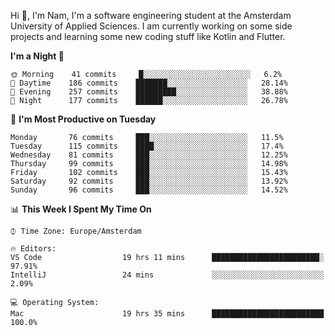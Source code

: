 Hi 👋, I'm Nam, I'm a software engineering student at the Amsterdam University of Applied Sciences. I am currently working on some side projects and learning some new coding stuff like Kotlin and Flutter. 

<!-- Most used languages stats -->
<!-- [![Top Langs](https://github-readme-stats.vercel.app/api/top-langs/?username=namtphan&layout=compact)](https://github.com/namtphan2/github-readme-stats) -->
  
<!--START_SECTION:waka-->
**I'm a Night 🦉** 

```text
🌞 Morning    41 commits     █░░░░░░░░░░░░░░░░░░░░░░░░   6.2% 
🌆 Daytime    186 commits    ███████░░░░░░░░░░░░░░░░░░   28.14% 
🌃 Evening    257 commits    █████████░░░░░░░░░░░░░░░░   38.88% 
🌙 Night      177 commits    ██████░░░░░░░░░░░░░░░░░░░   26.78%

```
📅 **I'm Most Productive on Tuesday** 

```text
Monday       76 commits     ███░░░░░░░░░░░░░░░░░░░░░░   11.5% 
Tuesday      115 commits    ████░░░░░░░░░░░░░░░░░░░░░   17.4% 
Wednesday    81 commits     ███░░░░░░░░░░░░░░░░░░░░░░   12.25% 
Thursday     99 commits     ███░░░░░░░░░░░░░░░░░░░░░░   14.98% 
Friday       102 commits    ███░░░░░░░░░░░░░░░░░░░░░░   15.43% 
Saturday     92 commits     ███░░░░░░░░░░░░░░░░░░░░░░   13.92% 
Sunday       96 commits     ███░░░░░░░░░░░░░░░░░░░░░░   14.52%

```


📊 **This Week I Spent My Time On** 

```text
⌚︎ Time Zone: Europe/Amsterdam

🔥 Editors: 
VS Code                  19 hrs 11 mins      ████████████████████████░   97.91% 
IntelliJ                 24 mins             ░░░░░░░░░░░░░░░░░░░░░░░░░   2.09%

💻 Operating System: 
Mac                      19 hrs 35 mins      █████████████████████████   100.0%

```


<!--END_SECTION:waka-->
